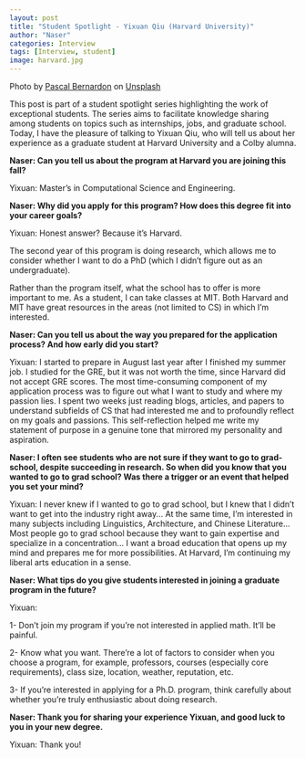 ```yaml
---
layout: post
title: "Student Spotlight - Yixuan Qiu (Harvard University)"
author: "Naser"
categories: Interview
tags: [Interview, student]
image: harvard.jpg
---
```

Photo by <a href="https://unsplash.com/fr/@pbernardon?utm_source=unsplash&utm_medium=referral&utm_content=creditCopyText">Pascal Bernardon</a> on <a href="https://unsplash.com/photos/dLifkLvc5t8?utm_source=unsplash&utm_medium=referral&utm_content=creditCopyText">Unsplash</a>
  

  

This post is part of a student spotlight series highlighting the work of exceptional students.  The series aims to facilitate knowledge sharing among students on topics such as internships, jobs, and graduate school.  Today, I have the pleasure of talking to Yixuan Qiu, who will tell us about her experience as a graduate student at Harvard University and a Colby alumna.


**Naser: Can you tell us about the program at Harvard you are joining this fall?**


Yixuan: Master’s in Computational Science and Engineering.


**Naser: Why did you apply for this program?  How does this degree fit into your career goals?**


Yixuan: Honest answer? Because it’s Harvard. 


The second year of this program is doing research, which allows me to consider whether I want to do a PhD (which I didn’t figure out as an undergraduate).


Rather than the program itself, what the school has to offer is more important to me. As a student, I can take classes at MIT. Both Harvard and MIT have great resources in the areas (not limited to CS) in which I’m interested. 


**Naser: Can you tell us about the way you prepared for the application process?  And how early did you start?**


Yixuan: I started to prepare in August last year after I finished my summer job. I studied for the GRE, but it was not worth the time, since Harvard did not accept GRE scores. The most time-consuming component of my application process was to figure out what I want to study and where my passion lies. I spent two weeks just reading blogs, articles, and papers to understand subfields of CS that had interested me and to profoundly reflect on my goals and passions. This self-reflection helped me write my statement of purpose in a genuine tone that mirrored my personality and aspiration.


**Naser: I often see students who are not sure if they want to go to grad-school, despite succeeding in research.  So when did you know that you wanted to go to grad school?  Was there a trigger or an event that helped you set your mind?**


Yixuan: I never knew if I wanted to go to grad school, but I knew that I didn’t want to get into the industry right away... At the same time, I’m interested in many subjects including Linguistics, Architecture, and Chinese Literature... Most people go to grad school because they want to gain expertise and specialize in a concentration... I want a broad education that opens up my mind and prepares me for more possibilities. At Harvard, I’m continuing my liberal arts education in a sense.


**Naser: What tips do you give students interested in joining a graduate program in the future?**


Yixuan: 


1- Don’t join my program if you’re not interested in applied math. It’ll be painful.


2- Know what you want. There’re a lot of factors to consider when you choose a program, for example, professors, courses (especially core requirements), class size, location, weather, reputation, etc.

3- If you’re interested in applying for a Ph.D. program, think carefully about whether you’re truly enthusiastic about doing research.


**Naser:  Thank you for sharing your experience Yixuan, and good luck to you in your new degree.**


Yixuan: Thank you! 

